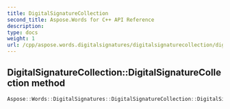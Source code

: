 ```yaml
---
title: DigitalSignatureCollection
second_title: Aspose.Words for C++ API Reference
description: 
type: docs
weight: 1
url: /cpp/aspose.words.digitalsignatures/digitalsignaturecollection/digitalsignaturecollection/
---
```

## DigitalSignatureCollection::DigitalSignatureCollection method




```cpp
Aspose::Words::DigitalSignatures::DigitalSignatureCollection::DigitalSignatureCollection()
```

